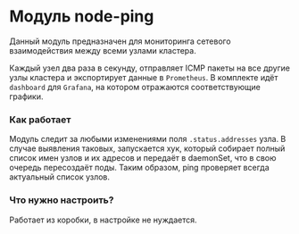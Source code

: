 Модуль node-ping
==========================

Данный модуль предназначен для мониторинга сетевого взаимодействия между всеми узлами кластера.

Каждый узел два раза в секунду, отправляет ICMP пакеты на все другие узлы кластера и экспортирует данные в `Prometheus`.
В комплекте идёт `dashboard` для `Grafana`, на котором отражаются соответствующие графики.

### Как работает

Mодуль следит за любыми изменениями поля `.status.addresses` узла. В случае выявления таковых,
запускается хук, который собирает полный список имен узлов и их адресов и передаёт в daemonSet, что в свою очередь пересоздаёт поды.
Таким образом, ping проверяет всегда актуальный список узлов.

### Что нужно настроить?

Работает из коробки, в настройке не нуждается. 
